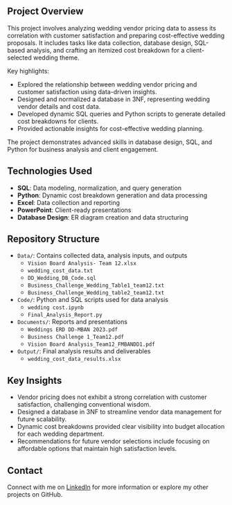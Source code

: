 ## Project Overview
This project involves analyzing wedding vendor pricing data to assess its correlation with customer satisfaction and preparing cost-effective wedding proposals. It includes tasks like data collection, database design, SQL-based analysis, and crafting an itemized cost breakdown for a client-selected wedding theme.

Key highlights:
- Explored the relationship between wedding vendor pricing and customer satisfaction using data-driven insights.
- Designed and normalized a database in 3NF, representing wedding vendor details and cost data.
- Developed dynamic SQL queries and Python scripts to generate detailed cost breakdowns for clients.
- Provided actionable insights for cost-effective wedding planning.

The project demonstrates advanced skills in database design, SQL, and Python for business analysis and client engagement.

## Technologies Used
- **SQL**: Data modeling, normalization, and query generation
- **Python**: Dynamic cost breakdown generation and data processing
- **Excel**: Data collection and reporting
- **PowerPoint**: Client-ready presentations
- **Database Design**: ER diagram creation and data structuring

## Repository Structure
- `Data/`: Contains collected data, analysis inputs, and outputs
  - `Vision Board Analysis- Team 12.xlsx`
  - `wedding_cost_data.txt`
  - `DD_Wedding_DB_Code.sql`
  - `Business_Challenge_Wedding_Table1_team12.txt`
  - `Business_Challenge_Wedding_table2_team12.txt`
- `Code/`: Python and SQL scripts used for data analysis
  - `wedding cost.ipynb`
  - `Final_Analysis_Report.py`
- `Documents/`: Reports and presentations
  - `Weddings ERD DD-MBAN 2023.pdf`
  - `Business Challenge 1_Team12.pdf`
  - `Vision Board Analysis_Team12_FMBANDD1.pdf`
- `Output/`: Final analysis results and deliverables
  - `wedding_cost_data_results.xlsx`

## Key Insights
- Vendor pricing does not exhibit a strong correlation with customer satisfaction, challenging conventional wisdom.
- Designed a database in 3NF to streamline vendor data management for future scalability.
- Dynamic cost breakdowns provided clear visibility into budget allocation for each wedding department.
- Recommendations for future vendor selections include focusing on affordable options that maintain high satisfaction levels.

## Contact
Connect with me on [LinkedIn](https://www.linkedin.com/in/stefano-compagnone98/) for more information or explore my other projects on GitHub.
